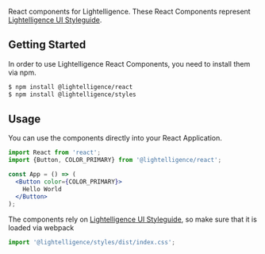 React components for Lightelligence. These React Components represent [Lightelligence
UI Styleguide](https://developers.lightelligence.io/styles).

## Getting Started

In order to use Lightelligence React Components, you need to install them via
npm. 

```bash
$ npm install @lightelligence/react
$ npm install @lightelligence/styles
```

## Usage

You can use the components directly into your React Application.

```jsx static
import React from 'react';
import {Button, COLOR_PRIMARY} from '@lightelligence/react';

const App = () => (
  <Button color={COLOR_PRIMARY}>
    Hello World
  </Button>
);
```

The components rely on [Lightelligence
UI Styleguide](https://developers.lightelligence.io/styles), so make sure that
it is loaded via webpack 

```js static
import '@lightelligence/styles/dist/index.css';
```
